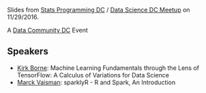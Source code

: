 Slides from [Stats Programming DC](http://www.meetup.com/stats-prog-dc) / [Data Science DC Meetup](http://www.meetup.com/data-science-dc) on 11/29/2016.

A [Data Community DC](http://www.datacommunitydc.org) Event

## Speakers
- [Kirk Borne](http://www.kirkborne.net/): Machine Learning Fundamentals through the Lens of TensorFlow: A Calculus of Variations for Data Science
- [Marck Vaisman](http://www.linkedin.com/in/marckvaisman): sparklyR - R and Spark, An Introduction

